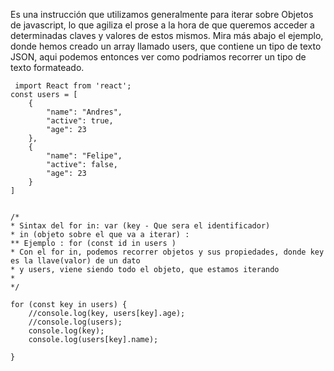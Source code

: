 Es una instrucción que utilizamos generalmente para iterar sobre Objetos de javascript, lo que agiliza el prose a la hora de que queremos acceder a determinadas claves y valores de estos mismos. Mira más abajo el ejemplo, donde hemos creado un array llamado users, que contiene un tipo de texto JSON, aqui podemos entonces ver como podriamos recorrer un tipo de texto formateado.

<pre>
<Code language="javascript"> import React from 'react';
const users = [
    {
        "name": "Andres",
        "active": true,
        "age": 23
    },
    {
        "name": "Felipe",
        "active": false,
        "age": 23
    }
]


/*  
* Sintax del for in: var (key - Que sera el identificador)
* in (objeto sobre el que va a iterar) :
** Ejemplo : for (const id in users )
* Con el for in, podemos recorrer objetos y sus propiedades, donde key es la llave(valor) de un dato
* y users, viene siendo todo el objeto, que estamos iterando
*
*/

for (const key in users) {
    //console.log(key, users[key].age);
    //console.log(users);
    console.log(key);
    console.log(users[key].name);

}  

 </Code>
</pre>

